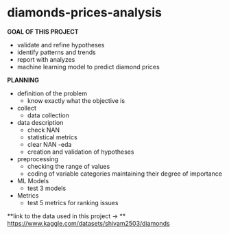 # diamonds-prices-analysis
**GOAL OF THIS PROJECT**
 - validate and refine hypotheses
 - identify patterns and trends
 - report with analyzes
 - machine learning model to predict diamond prices
 
 **PLANNING**
  - definition of the problem
      - know exactly what the objective is
  - collect
       - data collection
  - data description
       - check NAN
       - statistical metrics
       - clear NAN
  -eda
      - creation and validation of hypotheses
  - preprocessing
      - checking the range of values
      - coding of variable categories maintaining their degree of importance
  - ML Models
      - test 3 models
  - Metrics
      - test 5 metrics for ranking issues

  **link to the data used in this project -> ** https://www.kaggle.com/datasets/shivam2503/diamonds
